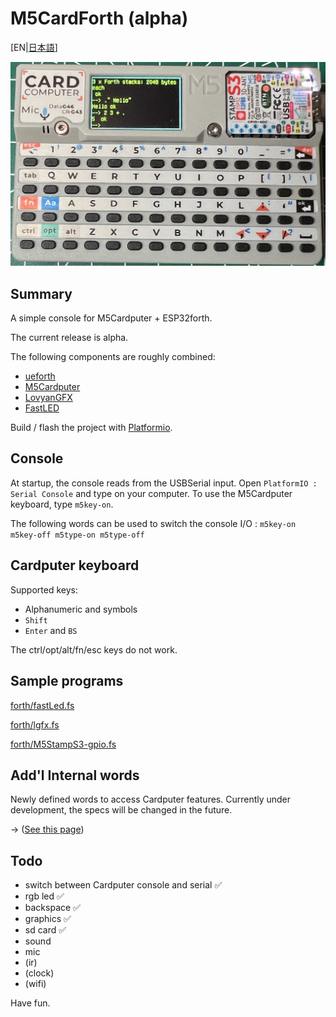 # M5CardForth (alpha)

[EN|[日本語](readmeJa.md)]

![M5CardForth](media/M5CardForth.png)

## Summary 

A simple console for M5Cardputer + ESP32forth.

The current release is alpha.

The following components are roughly combined:

* [ueforth](https://github.com/flagxor/ueforth)
* [M5Cardputer](https://github.com/m5stack/M5Cardputer)
* [LovyanGFX](https://github.com/lovyan03/LovyanGFX)
* [FastLED](https://github.com/FastLED/FastLED)

Build / flash the project with [Platformio](https://platformio.org/).

## Console

At startup, the console reads from the USBSerial input. Open `PlatformIO : Serial Console` and type on your computer. To use the M5Cardputer keyboard, type `m5key-on`. 

The following words can be used to switch the console I/O : `m5key-on m5key-off m5type-on m5type-off`

## Cardputer keyboard

Supported keys:

* Alphanumeric and symbols
* `Shift`
* `Enter` and `BS`

The ctrl/opt/alt/fn/esc keys do not work.

## Sample programs

[forth/fastLed.fs](forth/fastLed.fs) 

[forth/lgfx.fs](forth/lgfx.fs)

[forth/M5StampS3-gpio.fs](forth/M5StampS3-gpio.fs) 

## Add'l Internal words

Newly defined words to access Cardputer features. Currently under development, the specs will be changed in the future.

-> ([See this page](cpwords.md))

## Todo

* switch between Cardputer console and serial ✅
* rgb led ✅
* backspace ✅
* graphics ✅
* sd card ✅
* sound 
* mic
* (ir)
* (clock)
* (wifi)


Have fun.
